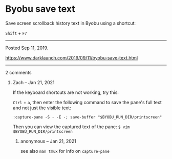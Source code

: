 # Byobu save text

Save screen scrollback history text in Byobu using a shortcut:

`Shift` + `F7`

---

Posted Sep 11, 2019.

https://www.darklaunch.com/2019/09/11/byobu-save-text.html

---

2 comments

<ol><li><div>

Zach &ndash; Jan 21, 2021<div>

If the keyboard shortcuts are not working, try this:

`Ctrl` + `a`, then enter the following command to save the pane's full text and not just the visible text:

`:capture-pane -S - -E -; save-buffer "$BYOBU_RUN_DIR/printscreen"`

Then you can view the captured text of the pane:
`$ vim $BYOBU_RUN_DIR/printscreen`

</div></div><ol><li><div>

anonymous &ndash; Jan 21, 2021<div>

see also `man tmux` for info on `capture-pane`

</div></div></li></ol></li></ol>